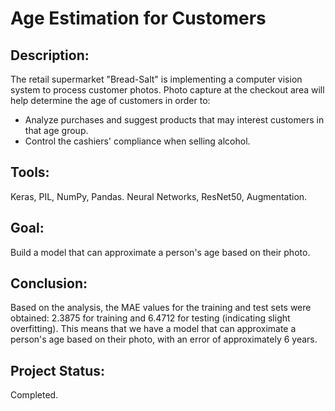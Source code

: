 # Age Estimation for Customers
## Description:
The retail supermarket "Bread-Salt" is implementing a computer vision system to process customer photos. Photo capture at the checkout area will help determine the age of customers in order to:
* Analyze purchases and suggest products that may interest customers in that age group.
* Control the cashiers' compliance when selling alcohol.
## Tools:
Keras, PIL, NumPy, Pandas.
Neural Networks, ResNet50, Augmentation.
## Goal:
Build a model that can approximate a person's age based on their photo.
## Conclusion:
Based on the analysis, the MAE values for the training and test sets were obtained: 2.3875 for training and 6.4712 for testing (indicating slight overfitting). This means that we have a model that can approximate a person's age based on their photo, with an error of approximately 6 years.
## Project Status:
Completed.